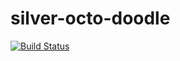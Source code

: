 # silver-octo-doodle
[![Build Status](https://travis-ci.com/pdns/silver-octo-doodle.svg?branch=master)](https://travis-ci.com/pdns/silver-octo-doodle)

